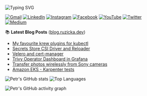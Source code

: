 <!-- https://github.com/DenverCoder1/readme-typing-svg -->
![Typing SVG](https://readme-typing-svg.demolab.com?font=Fira+Code&size=30&pause=1000&color=58A6FF&width=435&lines=Petr+Ruzicka)

<!-- https://github.com/Ileriayo/markdown-badges -->
[![Gmail](https://img.shields.io/badge/Gmail-D14836?style=plastic&logo=gmail&logoColor=white)](mailto:petr.ruzicka@gmail.com)
[![LinkedIn](https://img.shields.io/badge/linkedin-%230077B5.svg?style=plastic&logo=linkedin&logoColor=white)](https://www.linkedin.com/in/petrruzicka/)
[![Instagram](https://img.shields.io/badge/Instagram-%23E4405F.svg?style=plastic&logo=Instagram&logoColor=white)](https://www.instagram.com/petr.ruzicka_cz/)
[![Facebook](https://img.shields.io/badge/Facebook-%231877F2.svg?style=plastic&logo=Facebook&logoColor=white)](https://www.facebook.com/petr.ruzicka)
[![YouTube](https://img.shields.io/badge/YouTube-%23FF0000.svg?style=plastic&logo=YouTube&logoColor=white)](https://www.youtube.com/@PetrRuzicka)
[![Twitter](https://img.shields.io/badge/Twitter-%231DA1F2.svg?style=plastic&logo=Twitter&logoColor=white)](https://twitter.com/Ruzicka_Petr)
[![Medium](https://img.shields.io/badge/Medium-12100E?style=plastic&logo=medium&logoColor=white)](https://medium.com/@petr.ruzicka)

📚 **Latest Blog Posts** ([blog.ruzicka.dev](https://blog.ruzicka.dev))

<!-- https://github.com/gautamkrishnar/blog-post-workflow -->
<!-- BLOG-POST-LIST:START -->
- [My favourite krew plugins for kubectl](https://ruzickap.github.io/posts/my-favourite-krew-plugins-kubectl/)
- [Secrets Store CSI Driver and Reloader](https://ruzickap.github.io/posts/secrets-store-csi-driver-reloader/)
- [Velero and cert-manager](https://ruzickap.github.io/posts/velero-and-cert-manager/)
- [Trivy Operator Dashboard in Grafana](https://ruzickap.github.io/posts/trivy-operator-grafana/)
- [Transfer photos wirelessly from Sony cameras](https://ruzickap.github.io/posts/ftp-and-sony-camera/)
- [Amazon EKS - Karpenter tests](https://ruzickap.github.io/posts/amazon-eks-karpenter-tests/)
<!-- BLOG-POST-LIST:END -->

<!-- https://github.com/anuraghazra/github-readme-stats -->
![Petr's GitHub stats](https://github-readme-stats.vercel.app/api?username=ruzickap&theme=github_dark&hide_border=true&show_icons=true&card_width=490)
![Top Languages](https://github-readme-stats.vercel.app/api/top-langs/?username=ruzickap&theme=github_dark&hide_border=true&layout=compact&langs_count=8)

<!-- https://github.com/ashutosh00710/github-readme-activity-graph -->
![Petr's GitHub activity graph](https://github-readme-activity-graph.vercel.app/graph?username=ruzickap&theme=github-dark&hide_border=true)
